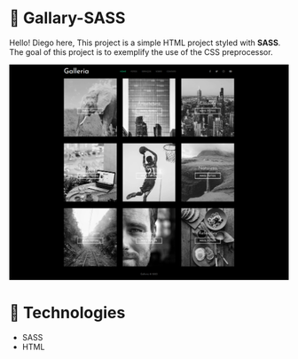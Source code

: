 # :pushpin: Gallary-SASS

Hello! Diego here,
This project is a simple HTML project styled with **SASS**. The goal of this project is to exemplify the use of the CSS preprocessor.

![Mockup with log in form page](https://github.com/DiegoFischerDev/Gallary-SASS/blob/main/img/Galeria%20SASS%20Preview.png)

# :rocket:  Technologies

* SASS
* HTML
